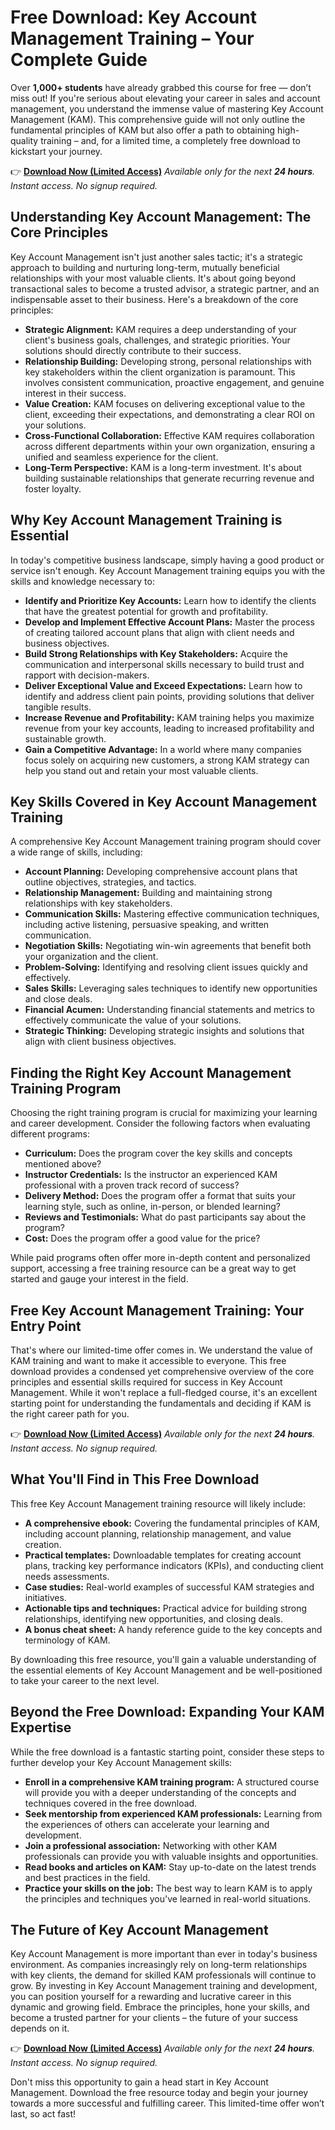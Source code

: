 # Free Download: Key Account Management Training – Your Complete Guide

Over **1,000+ students** have already grabbed this course for free — don’t miss out! If you're serious about elevating your career in sales and account management, you understand the immense value of mastering Key Account Management (KAM). This comprehensive guide will not only outline the fundamental principles of KAM but also offer a path to obtaining high-quality training – and, for a limited time, a completely free download to kickstart your journey.

👉 **[Download Now (Limited Access)](https://udemywork.com/key-account-management-training)**
_Available only for the next **24 hours**. Instant access. No signup required._

## Understanding Key Account Management: The Core Principles

Key Account Management isn't just another sales tactic; it's a strategic approach to building and nurturing long-term, mutually beneficial relationships with your most valuable clients.  It's about going beyond transactional sales to become a trusted advisor, a strategic partner, and an indispensable asset to their business.  Here's a breakdown of the core principles:

*   **Strategic Alignment:**  KAM requires a deep understanding of your client's business goals, challenges, and strategic priorities.  Your solutions should directly contribute to their success.
*   **Relationship Building:**  Developing strong, personal relationships with key stakeholders within the client organization is paramount. This involves consistent communication, proactive engagement, and genuine interest in their success.
*   **Value Creation:**  KAM focuses on delivering exceptional value to the client, exceeding their expectations, and demonstrating a clear ROI on your solutions.
*   **Cross-Functional Collaboration:** Effective KAM requires collaboration across different departments within your own organization, ensuring a unified and seamless experience for the client.
*   **Long-Term Perspective:**  KAM is a long-term investment. It's about building sustainable relationships that generate recurring revenue and foster loyalty.

## Why Key Account Management Training is Essential

In today's competitive business landscape, simply having a good product or service isn't enough.  Key Account Management training equips you with the skills and knowledge necessary to:

*   **Identify and Prioritize Key Accounts:** Learn how to identify the clients that have the greatest potential for growth and profitability.
*   **Develop and Implement Effective Account Plans:** Master the process of creating tailored account plans that align with client needs and business objectives.
*   **Build Strong Relationships with Key Stakeholders:** Acquire the communication and interpersonal skills necessary to build trust and rapport with decision-makers.
*   **Deliver Exceptional Value and Exceed Expectations:** Learn how to identify and address client pain points, providing solutions that deliver tangible results.
*   **Increase Revenue and Profitability:**  KAM training helps you maximize revenue from your key accounts, leading to increased profitability and sustainable growth.
*   **Gain a Competitive Advantage:** In a world where many companies focus solely on acquiring new customers, a strong KAM strategy can help you stand out and retain your most valuable clients.

## Key Skills Covered in Key Account Management Training

A comprehensive Key Account Management training program should cover a wide range of skills, including:

*   **Account Planning:**  Developing comprehensive account plans that outline objectives, strategies, and tactics.
*   **Relationship Management:** Building and maintaining strong relationships with key stakeholders.
*   **Communication Skills:** Mastering effective communication techniques, including active listening, persuasive speaking, and written communication.
*   **Negotiation Skills:**  Negotiating win-win agreements that benefit both your organization and the client.
*   **Problem-Solving:** Identifying and resolving client issues quickly and effectively.
*   **Sales Skills:**  Leveraging sales techniques to identify new opportunities and close deals.
*   **Financial Acumen:** Understanding financial statements and metrics to effectively communicate the value of your solutions.
*   **Strategic Thinking:** Developing strategic insights and solutions that align with client business objectives.

## Finding the Right Key Account Management Training Program

Choosing the right training program is crucial for maximizing your learning and career development.  Consider the following factors when evaluating different programs:

*   **Curriculum:**  Does the program cover the key skills and concepts mentioned above?
*   **Instructor Credentials:**  Is the instructor an experienced KAM professional with a proven track record of success?
*   **Delivery Method:**  Does the program offer a format that suits your learning style, such as online, in-person, or blended learning?
*   **Reviews and Testimonials:** What do past participants say about the program?
*   **Cost:** Does the program offer a good value for the price?

While paid programs often offer more in-depth content and personalized support, accessing a free training resource can be a great way to get started and gauge your interest in the field.

## Free Key Account Management Training: Your Entry Point

That's where our limited-time offer comes in. We understand the value of KAM training and want to make it accessible to everyone. This free download provides a condensed yet comprehensive overview of the core principles and essential skills required for success in Key Account Management. While it won't replace a full-fledged course, it's an excellent starting point for understanding the fundamentals and deciding if KAM is the right career path for you.

👉 **[Download Now (Limited Access)](https://udemywork.com/key-account-management-training)**
_Available only for the next **24 hours**. Instant access. No signup required._

## What You'll Find in This Free Download

This free Key Account Management training resource will likely include:

*   **A comprehensive ebook:** Covering the fundamental principles of KAM, including account planning, relationship management, and value creation.
*   **Practical templates:**  Downloadable templates for creating account plans, tracking key performance indicators (KPIs), and conducting client needs assessments.
*   **Case studies:**  Real-world examples of successful KAM strategies and initiatives.
*   **Actionable tips and techniques:**  Practical advice for building strong relationships, identifying new opportunities, and closing deals.
*   **A bonus cheat sheet:**  A handy reference guide to the key concepts and terminology of KAM.

By downloading this free resource, you'll gain a valuable understanding of the essential elements of Key Account Management and be well-positioned to take your career to the next level.

## Beyond the Free Download: Expanding Your KAM Expertise

While the free download is a fantastic starting point, consider these steps to further develop your Key Account Management skills:

*   **Enroll in a comprehensive KAM training program:** A structured course will provide you with a deeper understanding of the concepts and techniques covered in the free download.
*   **Seek mentorship from experienced KAM professionals:**  Learning from the experiences of others can accelerate your learning and development.
*   **Join a professional association:**  Networking with other KAM professionals can provide you with valuable insights and opportunities.
*   **Read books and articles on KAM:**  Stay up-to-date on the latest trends and best practices in the field.
*   **Practice your skills on the job:**  The best way to learn KAM is to apply the principles and techniques you've learned in real-world situations.

## The Future of Key Account Management

Key Account Management is more important than ever in today's business environment.  As companies increasingly rely on long-term relationships with key clients, the demand for skilled KAM professionals will continue to grow.  By investing in Key Account Management training and development, you can position yourself for a rewarding and lucrative career in this dynamic and growing field. Embrace the principles, hone your skills, and become a trusted partner for your clients – the future of your success depends on it.

👉 **[Download Now (Limited Access)](https://udemywork.com/key-account-management-training)**
_Available only for the next **24 hours**. Instant access. No signup required._

Don't miss this opportunity to gain a head start in Key Account Management. Download the free resource today and begin your journey towards a more successful and fulfilling career. This limited-time offer won’t last, so act fast!
